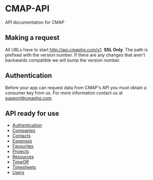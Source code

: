 # CMAP-API
API documentation for CMAP

## Making a request
All URLs have to start http://api.cmaphq.com/v1. **SSL Only**. The path is prefixed with the version number. If there are any changes that aren't backwards compatible we will bump the version number.

## Authentication
Before your app can request data from CMAP's API you must obtain a consumer key from us. For more information contact us at support@cmaphq.com.

## API ready for use
- [Authentication](https://github.com/jmedialtd/CMAP-API/blob/master/Sections/Authentication.md)
- [Companies](https://github.com/jmedialtd/CMAP-API/blob/master/Sections/Companies.md)
- [Contacts](https://github.com/jmedialtd/CMAP-API/blob/master/Sections/Contacts.md)
- [Expenses](https://github.com/jmedialtd/CMAP-API/blob/master/Sections/Expenses.md)
- [Favourites](https://github.com/jmedialtd/CMAP-API/blob/master/Sections/Favourites.md)
- [Projects](https://github.com/jmedialtd/CMAP-API/blob/master/Sections/Projects.md)
- [Resources](https://github.com/jmedialtd/CMAP-API/blob/master/Sections/Resources.md)
- [TimeOff](https://github.com/jmedialtd/CMAP-API/blob/master/Sections/TimeOff.md)
- [Timesheets](https://github.com/jmedialtd/CMAP-API/blob/master/Sections/Timesheets.md)
- [Users](https://github.com/jmedialtd/CMAP-API/blob/master/Sections/Users.md)

